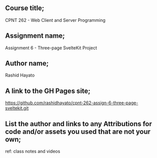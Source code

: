 ## Course title;
CPNT 262 - Web Client and Server Programming
## Assignment name;
Assignment 6 - Three-page SvelteKit Project
## Author name;
Rashid Hayato
## A link to the GH Pages site;
https://github.com/rashidhayato/cpnt-262-assign-6-three-page-sveltekit.git
## List the author and links to any Attributions for code and/or assets you used that are not your own;
ref: class notes and videos 